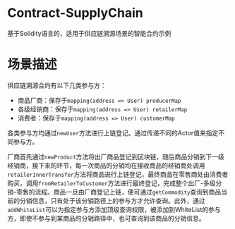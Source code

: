 # Contract-SupplyChain

基于Solidity语言的，适用于供应链溯源场景的智能合约示例

# 场景描述

供应链溯源合约有以下几类参与方：

- 商品厂商：保存于`mapping(address => User) producerMap`
- 各级经销商：保存于`mapping(address => User) retailerMap`
- 消费者：保存于`mapping(address => User) customerMap`

各类参与方均通过`newUser`方法进行上链登记。通过传递不同的Actor值来指定不同参与方。

厂商首先通过`newProduct`方法将出厂商品登记到区块链，随后商品分销到下一级经销商，接下来的环节，每一次商品的分销均在接收商品的经销商处调用`retailerInnerTransfer`方法将商品进行上链登记，最终商品在零售商处由消费者购买，调用`fromRetailerToCustomer`方法进行最终登记，完成整个出厂-多级分销-零售的流程。商品一旦由厂商登记上链，便可通过`getCommodity`查询到商品当前的分销信息，只有处于该分销路径上的参与方才允许查询。此外，通过`addWhiteList`可以为指定参与方添加顶级查询权限，被添加到WhiteList的参与方，即使不参与到某商品的分销路径中，也可查询到该商品的分销信息。

